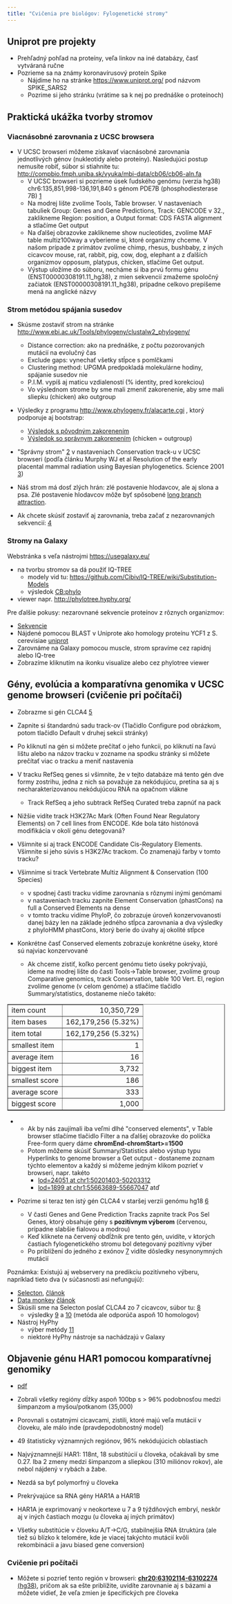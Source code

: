 ```yaml
---
title: "Cvičenia pre biológov: Fylogenetické stromy"
---
```


## Uniprot pre projekty

  - Prehľadný pohľad na proteíny, veľa linkov na iné databázy, časť
    vytváraná ručne
  - Pozrieme sa na známy koronavírusový proteín Spike
      - Nájdime ho na stránke <https://www.uniprot.org/> pod názvom
        SPIKE\_SARS2
      - Pozrime si jeho stránku (vrátime sa k nej po prednáške o proteínoch)

## Praktická ukážka tvorby stromov

### Viacnásobné zarovnania z UCSC browsera

  - V UCSC browseri môžeme získavať viacnásobné zarovnania jednotlivých
    génov (nukleotidy alebo proteíny). Nasledujúci postup nemusíte
    robiť, súbor si stiahnite tu:
    <http://compbio.fmph.uniba.sk/vyuka/mbi-data/cb06/cb06-aln.fa>
      - V UCSC browseri si pozrieme úsek ľudského genómu (verzia hg38)
        chr6:135,851,998-136,191,840 s génom PDE7B (phosphodiesterase
        7B)
        [1](http://genome-euro.ucsc.edu/cgi-bin/hgTracks?db=hg38&position=chr6%3A135851998-136191840)
      - Na modrej lište zvolíme Tools, Table browser. V nastaveniach
        tabuliek Group: Genes and Gene Predictions, Track: GENCODE v
        32., zaklikneme Region: position, a Output format: CDS FASTA
        alignment a stlačíme Get output
      - Na ďalšej obrazovke zaklikneme show nucleotides, zvolíme MAF
        table multiz100way a vyberieme si, ktoré organizmy chceme. V
        našom prípade z primátov zvolíme chimp, rhesus, bushbaby, z
        iných cicavcov mouse, rat, rabbit, pig, cow, dog, elephant a z
        ďalších organizmov opposum, platypus, chicken, stlačíme Get
        output.
      - Výstup uložíme do súboru, necháme si iba prvú formu génu
        (ENST00000308191.11\_hg38), z mien sekvencií zmažeme spoločný
        začiatok (ENST00000308191.11\_hg38), prípadne celkovo prepíšeme
        mená na anglické názvy

### Strom metódou spájania susedov

  - Skúsme zostaviť strom na stránke
    <http://www.ebi.ac.uk/Tools/phylogeny/clustalw2_phylogeny/>
      - Distance correction: ako na prednáške, z počtu pozorovaných
        mutácií na evolučný čas
      - Exclude gaps: vynechať všetky stĺpce s pomlčkami
      - Clustering method: UPGMA predpokladá molekulárne hodiny,
        spájanie susedov nie
      - P.I.M. vypíš aj maticu vzdialeností (% identity, pred korekciou)
      - Vo výslednom strome by sme mali zmeniť zakorenenie, aby sme mali
        sliepku (chicken) ako outgroup

  - Výsledky z programu <http://www.phylogeny.fr/alacarte.cgi> , ktorý
    podporuje aj bootstrap:
      - [Výsledok s pôvodným zakorenením](./Media:Cb06-aln.pdf.md)
      - [Výsledok so správnym
        zakorenením](./Media:Cb06-aln-root.pdf.md) (chicken =
        outgroup)

  - "Správny strom"
    [2](http://genome-euro.ucsc.edu/images/phylo/hg38_100way.png) v
    nastaveniach Conservation track-u v UCSC browseri (podľa článku
    Murphy WJ et al Resolution of the early placental mammal radiation
    using Bayesian phylogenetics. Science 2001
    [3](http://www.sciencemag.org/cgi/pmidlookup?view=long&pmid=11743200))
  - Náš strom má dosť zlých hrán: zlé postavenie hlodavcov, ale aj slona
    a psa. Zlé postavenie hlodavcov môže byť spôsobené [long branch
    attraction](https://en.wikipedia.org/wiki/Long_branch_attraction).
  - Ak chcete skúsiť zostaviť aj zarovnania, treba začať z nezarovnaných
    sekvencií:
    [4](http://compbio.fmph.uniba.sk/vyuka/mbi-data/cb06/cb06-seq.fa)

### Stromy na Galaxy

Webstránka s veľa nástrojmi <https://usegalaxy.eu/>

  - na tvorbu stromov sa dá použiť IQ-TREE
      - modely vid tu:
        <https://github.com/Cibiv/IQ-TREE/wiki/Substitution-Models>
      - výsledok [CB:phylo](./CB:phylo.md)
  - viewer napr. <http://phylotree.hyphy.org/>

Pre ďalšie pokusy: nezarovnané sekvencie proteínov z rôznych organizmov:

  - [Sekvencie](http://compbio.fmph.uniba.sk/vyuka/mbi-data/cb06/cb06-prot.fa)
  - Nájdené pomocou BLAST v Uniprote ako homology proteínu YCF1 z S.
    cerevisiae [uniprot](https://www.uniprot.org/uniprotkb/P39109/entry)
  - Zarovnáme na Galaxy pomocou muscle, strom spravíme cez rapidnj alebo
    IQ-tree
  - Zobrazíme kliknutím na ikonku visualize alebo cez phylotree viewer

## Gény, evolúcia a komparatívna genomika v UCSC genome browseri (cvičenie pri počítači)

  - Zobrazme si gén CLCA4
    [5](http://genome-euro.ucsc.edu/cgi-bin/hgTracks?db=hg38&position=chr1%3A86538658-86589173)
  - Zapnite si štandardnú sadu track-ov (Tlačidlo Configure pod
    obrázkom, potom tlačidlo Default v druhej sekcii stránky)
  - Po kliknutí na gén si môžete prečítať o jeho funkcii, po kliknutí na
    ľavú lištu alebo na názov tracku v zozname na spodku stránky si
    môžete prečítať viac o tracku a meniť nastavenia
  - V tracku RefSeq genes si všimnite, že v tejto databáze má tento gén
    dve formy zostrihu, jedna z nich sa považuje za nekódujúcu, pretína
    sa aj s necharakterizovanou nekódujúcou RNA na opačnom vlákne
      - Track RefSeq a jeho subtrack RefSeq Curated treba zapnúť na pack
  - Nižšie vidíte track H3K27Ac Mark (Often Found Near Regulatory
    Elements) on 7 cell lines from ENCODE. Kde bola táto histónová
    modifikácia v okolí génu detegovaná?
  - Všimnite si aj track ENCODE Candidate Cis-Regulatory Elements.
    Všimnite si jeho súvis s H3K27Ac trackom. Čo znamenajú farby v
    tomto tracku?


  - Všimnime si track Vertebrate Multiz Alignment & Conservation (100
    Species)
      - v spodnej časti tracku vidíme zarovnania s rôznymi inými
        genómami
      - v nastaveniach tracku zapnite Element Conservation (phastCons)
        na full a Conserved Elements na dense
      - v tomto tracku vidíme PhyloP, čo zobrazuje úroveň konzervovanosti
        danej bázy len na základe jedného stĺpca zarovnania a dva
        výsledky z phyloHMM phastCons, ktorý berie do úvahy aj okolité
        stĺpce
  - Konkrétne časť Conserved elements zobrazuje konkrétne úseky, ktoré
    sú najviac konzervované
      - Ak chceme zistiť, koľko percent genómu tieto úseky pokrývajú,
        ideme na modrej lište do časti Tools-\>Table browser, zvolíme
        group Comparative genomics, track Conservation, table 100 Vert.
        El, region zvolíme genome (v celom genóme) a stlačíme tlačidlo
        Summary/statistics, dostaneme niečo takéto:

<TABLE border=1>
<TR><TD>item count</TD><TD ALIGN=RIGHT>10,350,729</TD>
</TR>
<TR><TD>item bases</TD><TD ALIGN=RIGHT>162,179,256 (5.32%)</TD></TR>
<TR><TD>item total</TD><TD ALIGN=RIGHT>162,179,256 (5.32%)</TD></TR>
<TR><TD>smallest item</TD><TD ALIGN=RIGHT>1</TD></TR>
<TR><TD>average item</TD><TD ALIGN=RIGHT>16</TD></TR>
<TR><TD>biggest item</TD><TD ALIGN=RIGHT>3,732</TD></TR>
<TR><TD>smallest score</TD><TD ALIGN=RIGHT>186</TD></TR>
<TR><TD>average score</TD><TD ALIGN=RIGHT>333</TD></TR>
<TR><TD>biggest score</TD><TD ALIGN=RIGHT>1,000</TD></TR>
</TABLE>

  -   - Ak by nás zaujímali iba veľmi dlhé "conserved elements", v Table
        browser stlačíme tlačidlo Filter a na ďalšej obrazovke do
        políčka Free-form query dáme **chromEnd-chromStart\>=1500**
      - Potom môžeme skúsiť Summary/Statistics alebo výstup typu
        Hyperlinks to genome browser a Get output - dostaneme zoznam
        týchto elementov a každý si môžeme jedným klikom pozrieť v
        browseri, napr. takéto
          - [lod=24051 at
            chr1:50201403-50203312](http://genome-euro.ucsc.edu/cgi-bin/hgTracks?db=hg38&position=chr1:50201403-50203312)
          - [lod=1899 at
            chr1:55663689-55667047](http://genome-euro.ucsc.edu/cgi-bin/hgTracks?db=hg38&position=chr1:55663689-55667047)
            atď


  - Pozrime si teraz ten istý gén CLCA4 v staršej verzii genómu hg18
    [6](http://genome-euro.ucsc.edu/cgi-bin/hgTracks?db=hg18&position=chr1%3A86776929-86827444)
      - V časti Genes and Gene Prediction Tracks zapnite track Pos Sel
        Genes, ktorý obsahuje gény s **pozitívnym výberom** (červenou,
        prípadne slabšie fialovou a modrou)
      - Keď kliknete na červený obdĺžnik pre tento gén, uvidíte, v
        ktorých častiach fylogenetického stromu bol detegovaný pozitívny
        výber
      - Po priblížení do jedného z exónov
        [7](http://genome-euro.ucsc.edu/cgi-bin/hgTracks?db=hg18&position=chr1%3A86805823-86805917)
        vidíte dôsledky nesynonymných mutácií

Poznámka: Existujú aj webservery na predikciu pozitívneho výberu,
napríklad tieto dva (v súčasnosti asi nefungujú):

  - [Selecton](http://selecton.tau.ac.il/),
    [článok](http://www.tau.ac.il/~talp/publications/selecton2007.pdf)
  - [Data monkey](http://www.datamonkey.org/)
    [článok](http://mbe.oxfordjournals.org/cgi/content/abstract/22/5/1208)
  - Skúsili sme na Selecton poslať CLCA4 zo 7 cicavcov, súbor tu:
    [8](http://compbio.fmph.uniba.sk/vyuka/mbi-data/cb07/clca4.mfa)
      - výsledky
        [9](http://compbio.fmph.uniba.sk/vyuka/mbi-data/cb07/clca4-selecton.html)
        a
        [10](http://compbio.fmph.uniba.sk/vyuka/mbi-data/cb07/clca4-omega.txt)
        (metóda ale odporúča aspoň 10 homologov)
  - Nástroj HyPhy
      - výber metódy
        [11](http://hyphy.org/getting-started/#characterizing-selective-pressures)
      - niektoré HyPhy nástroje sa nachádzajú v Galaxy

## Objavenie génu HAR1 pomocou komparatívnej genomiky

  - [pdf](http://ribonode.ucsc.edu/Pubs/Pollard_etal06.pdf)

  - Zobrali všetky regióny dĺžky aspoň 100bp s \> 96% podobnosťou medzi
    šimpanzom a myšou/potkanom (35,000)

  - Porovnali s ostatnými cicavcami, zistili, ktoré majú veľa mutácií v
    človeku, ale málo inde (pravdepodobnostný model)

  - 49 štatisticky významných regiónov, 96% nekódujúcich oblastiach

  - Najvýznamnejší HAR1: 118nt, 18 substitúcií u človeka, očakávali by
    sme 0.27. Iba 2 zmeny medzi šimpanzom a sliepkou (310 miliónov
    rokov), ale nebol nájdený v rybách a žabe.

  - Nezdá sa byť polymorfný u človeka

  - Prekrývajúce sa RNA gény HAR1A a HAR1B

  - HAR1A je exprimovaný v neokortexe u 7 a 9 týždňových embryí, neskôr
    aj v iných častiach mozgu (u človeka aj iných primátov)

  - Všetky substitúcie v človeku A/T-\>C/G, stabilnejšia RNA štruktúra
    (ale tiež sú blízko k telomére, kde je viacej takýchto mutácií kvôli
    rekombinácii a javu biased gene conversion)

### Cvičenie pri počítači

  - Môžete si pozrieť tento región v browseri:
    [**chr20:63102114-63102274**
    (hg38)](http://genome-euro.ucsc.edu/cgi-bin/hgTracks?db=hg38&position=chr20%3A63102114-63102274),
    pričom ak sa ešte priblížite, uvidíte zarovnanie aj s bázami a
    môžete vidieť, že veľa zmien je špecifických pre človeka

